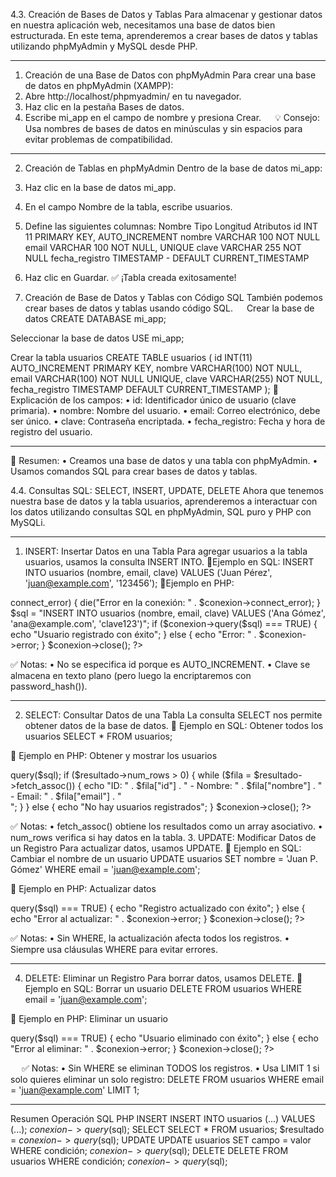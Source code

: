 4.3. Creación de Bases de Datos y Tablas
Para almacenar y gestionar datos en nuestra aplicación web, necesitamos una base de datos bien estructurada. En este tema, aprenderemos a crear bases de datos y tablas utilizando phpMyAdmin y MySQL desde PHP.
________________________________________
1. Creación de una Base de Datos con phpMyAdmin
Para crear una base de datos en phpMyAdmin (XAMPP):
1.	Abre http://localhost/phpmyadmin/ en tu navegador.
2.	Haz clic en la pestaña Bases de datos.
3.	Escribe mi_app en el campo de nombre y presiona Crear. 
 
💡 Consejo: Usa nombres de bases de datos en minúsculas y sin espacios para evitar problemas de compatibilidad.
________________________________________
2. Creación de Tablas en phpMyAdmin
Dentro de la base de datos mi_app:
1.	Haz clic en la base de datos mi_app.
2.	En el campo Nombre de la tabla, escribe usuarios.
3.	Define las siguientes columnas:
Nombre	Tipo	Longitud	Atributos
id	INT	11	PRIMARY KEY, AUTO_INCREMENT
nombre	VARCHAR	100	NOT NULL
email	VARCHAR	100	NOT NULL, UNIQUE
clave	VARCHAR	255	NOT NULL
fecha_registro	TIMESTAMP	-	DEFAULT CURRENT_TIMESTAMP
4.	Haz clic en Guardar.
✅ ¡Tabla creada exitosamente!

3. Creación de Base de Datos y Tablas con Código SQL
También podemos crear bases de datos y tablas usando código SQL.
 
Crear la base de datos
CREATE DATABASE mi_app;

Seleccionar la base de datos
USE mi_app;

Crear la tabla usuarios
CREATE TABLE usuarios (
    id INT(11) AUTO_INCREMENT PRIMARY KEY,
    nombre VARCHAR(100) NOT NULL,
    email VARCHAR(100) NOT NULL UNIQUE,
    clave VARCHAR(255) NOT NULL,
    fecha_registro TIMESTAMP DEFAULT CURRENT_TIMESTAMP
);
📌 Explicación de los campos:
•	id: Identificador único de usuario (clave primaria).
•	nombre: Nombre del usuario.
•	email: Correo electrónico, debe ser único.
•	clave: Contraseña encriptada.
•	fecha_registro: Fecha y hora de registro del usuario.
________________________________________
📌 Resumen:
•	Creamos una base de datos y una tabla con phpMyAdmin.
•	Usamos comandos SQL para crear bases de datos y tablas.

4.4. Consultas SQL: SELECT, INSERT, UPDATE, DELETE
Ahora que tenemos nuestra base de datos y la tabla usuarios, aprenderemos a interactuar con los datos utilizando consultas SQL en phpMyAdmin, SQL puro y PHP con MySQLi.
________________________________________
1. INSERT: Insertar Datos en una Tabla
Para agregar usuarios a la tabla usuarios, usamos la consulta INSERT INTO.
📌Ejemplo en SQL:
INSERT INTO usuarios (nombre, email, clave) 
VALUES ('Juan Pérez', 'juan@example.com', '123456');
📌Ejemplo en PHP:
<?php
$conexion = new mysqli("localhost", "root", "", "mi_app");

if ($conexion->connect_error) {
    die("Error en la conexión: " . $conexion->connect_error);
}

$sql = "INSERT INTO usuarios (nombre, email, clave) VALUES ('Ana Gómez', 'ana@example.com', 'clave123')";

if ($conexion->query($sql) === TRUE) {
    echo "Usuario registrado con éxito";
} else {
    echo "Error: " . $conexion->error;
}

$conexion->close();
?>
✅ Notas:
•	No se especifica id porque es AUTO_INCREMENT.
•	Clave se almacena en texto plano (pero luego la encriptaremos con password_hash()).
________________________________________
2. SELECT: Consultar Datos de una Tabla
La consulta SELECT nos permite obtener datos de la base de datos.
📌 Ejemplo en SQL: Obtener todos los usuarios
SELECT * FROM usuarios;

📌 Ejemplo en PHP: Obtener y mostrar los usuarios
<?php
$conexion = new mysqli("localhost", "root", "", "mi_app");

$sql = "SELECT id, nombre, email, fecha_registro FROM usuarios";
$resultado = $conexion->query($sql);

if ($resultado->num_rows > 0) {
    while ($fila = $resultado->fetch_assoc()) {
        echo "ID: " . $fila["id"] . " - Nombre: " . $fila["nombre"] . " - Email: " . $fila["email"] . "<br>";
    }
} else {
    echo "No hay usuarios registrados";
}

$conexion->close();
?>
✅ Notas:
•	fetch_assoc() obtiene los resultados como un array asociativo.
•	num_rows verifica si hay datos en la tabla.
3. UPDATE: Modificar Datos de un Registro
Para actualizar datos, usamos UPDATE.
📌 Ejemplo en SQL: Cambiar el nombre de un usuario
UPDATE usuarios SET nombre = 'Juan P. Gómez' WHERE email = 'juan@example.com';

📌 Ejemplo en PHP: Actualizar datos
<?php
$conexion = new mysqli("localhost", "root", "", "mi_app");

$sql = "UPDATE usuarios SET nombre='Ana G. López' WHERE email='ana@example.com'";
if ($conexion->query($sql) === TRUE) {
    echo "Registro actualizado con éxito";
} else {
    echo "Error al actualizar: " . $conexion->error;
}
$conexion->close();
?> 
✅ Notas:
•	Sin WHERE, la actualización afecta todos los registros.
•	Siempre usa cláusulas WHERE para evitar errores.
________________________________________
4. DELETE: Eliminar un Registro
Para borrar datos, usamos DELETE.
📌 Ejemplo en SQL: Borrar un usuario
DELETE FROM usuarios WHERE email = 'juan@example.com';

📌 Ejemplo en PHP: Eliminar un usuario
<?php
$conexion = new mysqli("localhost", "root", "", "mi_app");

$sql = "DELETE FROM usuarios WHERE email='ana@example.com'";

if ($conexion->query($sql) === TRUE) {
    echo "Usuario eliminado con éxito";
} else {
    echo "Error al eliminar: " . $conexion->error;
}

$conexion->close();
?>
 
✅ Notas:
•	Sin WHERE se eliminan TODOS los registros.
•	Usa LIMIT 1 si solo quieres eliminar un solo registro:
DELETE FROM usuarios WHERE email = 'juan@example.com' LIMIT 1;
________________________________________
Resumen
Operación	SQL	PHP
INSERT	INSERT INTO usuarios (...) VALUES (...);	$conexion->query($sql);
SELECT	SELECT * FROM usuarios;	$resultado = $conexion->query($sql);
UPDATE	UPDATE usuarios SET campo = valor WHERE condición;	$conexion->query($sql);
DELETE	DELETE FROM usuarios WHERE condición;	$conexion->query($sql);
